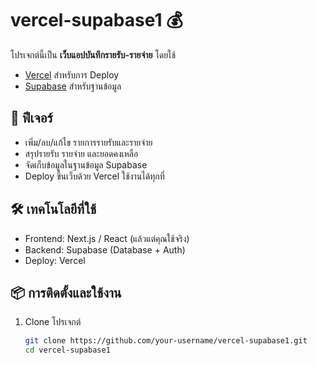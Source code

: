 # vercel-supabase1 💰

โปรเจกต์นี้เป็น **เว็บแอปบันทึกรายรับ-รายจ่าย** โดยใช้  
- [Vercel](https://vercel.com) สำหรับการ Deploy  
- [Supabase](https://supabase.com) สำหรับฐานข้อมูล  

## 🚀 ฟีเจอร์
- เพิ่ม/ลบ/แก้ไข รายการรายรับและรายจ่าย  
- สรุปรายรับ รายจ่าย และยอดคงเหลือ  
- จัดเก็บข้อมูลในฐานข้อมูล Supabase  
- Deploy ขึ้นเว็บด้วย Vercel ใช้งานได้ทุกที่  

## 🛠️ เทคโนโลยีที่ใช้
- Frontend: Next.js / React (แล้วแต่คุณใช้จริง)  
- Backend: Supabase (Database + Auth)  
- Deploy: Vercel  

## 📦 การติดตั้งและใช้งาน
1. Clone โปรเจกต์  
   ```bash
   git clone https://github.com/your-username/vercel-supabase1.git
   cd vercel-supabase1
